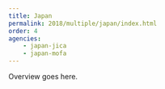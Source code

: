 ```yaml
---
title: Japan
permalink: 2018/multiple/japan/index.html
order: 4
agencies:
    - japan-jica
    - japan-mofa
---
```


Overview goes here.
